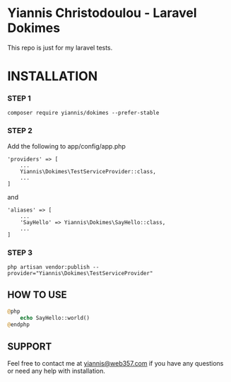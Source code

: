 # Yiannis Christodoulou - Laravel Dokimes

This repo is just for my laravel tests.

# INSTALLATION
### STEP 1
`composer require yiannis/dokimes --prefer-stable`

### STEP 2
Add the following to app/config/app.php

```
'providers' => [
    ...
    Yiannis\Dokimes\TestServiceProvider::class,  
    ...
]
```

and

```
'aliases' => [
    ...
    'SayHello' => Yiannis\Dokimes\SayHello::class,
    ...
]
```

### STEP 3
`php artisan vendor:publish --provider="Yiannis\Dokimes\TestServiceProvider"`

## HOW TO USE
```php
@php
    echo SayHello::world()
@endphp
```

## SUPPORT
Feel free to contact me at yiannis@web357.com if you have any questions or need any help with installation.
